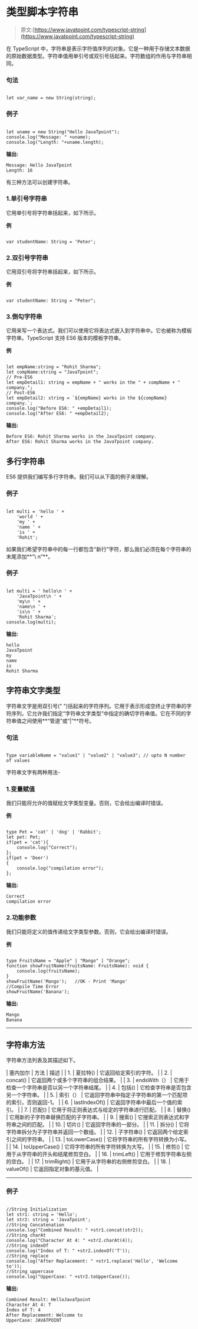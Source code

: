 # 类型脚本字符串

> 原文:[https://www.javatpoint.com/typescript-string](https://www.javatpoint.com/typescript-string)

在 TypeScript 中，字符串是表示字符值序列的对象。它是一种用于存储文本数据的原始数据类型。字符串值用单引号或双引号括起来。字符数组的作用与字符串相同。

### 句法

```

let var_name = new String(string);

```

### 例子

```

let uname = new String("Hello JavaTpoint");
console.log("Message: " +uname);
console.log("Length: "+uname.length);

```

**输出:**

```
Message: Hello JavaTpoint
Length: 16

```

有三种方法可以创建字符串。

### 1.单引号字符串

它用单引号将字符串括起来，如下所示。

**例**

```

var studentName: String = 'Peter';

```

### 2.双引号字符串

它用双引号将字符串括起来，如下所示。

**例**

```

var studentName: String = "Peter";

```

### 3.倒勾字符串

它用来写一个表达式。我们可以使用它将表达式嵌入到字符串中。它也被称为模板字符串。TypeScript 支持 ES6 版本的模板字符串。

**例**

```

let empName:string = "Rohit Sharma"; 
let compName:string = "JavaTpoint"; 
// Pre-ES6
let empDetail1: string = empName + " works in the " + compName + " company."; 
// Post-ES6
let empDetail2: string = `${empName} works in the ${compName} company.`; 
console.log("Before ES6: " +empDetail1);
console.log("After ES6: " +empDetail2);

```

**输出:**

```
Before ES6: Rohit Sharma works in the JavaTpoint company.
After ES6: Rohit Sharma works in the JavaTpoint company.

```

## 多行字符串

ES6 提供我们编写多行字符串。我们可以从下面的例子来理解。

### 例子

```

let multi = 'hello ' +
    'world ' +
    'my ' +
    'name ' +
    'is ' +
    'Rohit';

```

如果我们希望字符串中的每一行都包含“新行”字符，那么我们必须在每个字符串的末尾添加**“\ n”**。

### 例子

```

let multi = ' hello\n ' +
    'JavaTpoint\n ' +
    'my\n ' +
    'name\n ' +
    'is\n ' +
    'Rohit Sharma';
console.log(multi);

```

**输出:**

```
hello
JavaTpoint
my
name
is
Rohit Sharma

```

## 字符串文字类型

字符串文字是用双引号(" ")括起来的字符序列。它用于表示形成空终止字符串的字符序列。它允许我们指定“字符串文字类型”中指定的确切字符串值。它在不同的字符串值之间使用**“管道”或“|”**符号。

### 句法

```

Type variableName = "value1" | "value2" | "value3"; // upto N number of values

```

字符串文字有两种用法-

### 1.变量赋值

我们只能将允许的值赋给文字类型变量。否则，它会给出编译时错误。

**例**

```

type Pet = 'cat' | 'dog' | 'Rabbit';
let pet: Pet;
if(pet = 'cat'){
    console.log("Correct");
};
if(pet = 'Deer')
{
    console.log("compilation error");
};

```

**输出:**

```
Correct
compilation error

```

### 2.功能参数

我们只能将定义的值传递给文字类型参数。否则，它会给出编译时错误。

**例**

```

type FruitsName = "Apple" | "Mango" | "Orange";
function showFruitName(fruitsName: FruitsName): void {
    console.log(fruitsName);
}
showFruitName('Mango');   //OK - Print 'Mango'
//Compile Time Error
showFruitName('Banana');

```

**输出:**

```
Mango
Banana

```

* * *

## 字符串方法

字符串方法列表及其描述如下。

| 塞内加尔 | 方法 | 描述 |
| 1. | 夏拉特() | 它返回给定索引的字符。 |
| 2. | concat() | 它返回两个或多个字符串的组合结果。 |
| 3. | endsWith（） | 它用于检查一个字符串是否以另一个字符串结尾。 |
| 4. | 包括() | 它检查字符串是否包含另一个字符串。 |
| 5. | 索引（） | 它返回字符串中指定子字符串的第一个匹配项的索引，否则返回-1。 |
| 6. | lastIndexOf() | 它返回字符串中最后一个值的索引。 |
| 7. | 匹配() | 它用于将正则表达式与给定的字符串进行匹配。 |
| 8. | 替换() | 它用新的子字符串替换匹配的子字符串。 |
| 9. | 搜索() | 它搜索正则表达式和字符串之间的匹配。 |
| 10. | 切片() | 它返回字符串的一部分。 |
| 11. | 拆分() | 它将字符串拆分为子字符串并返回一个数组。 |
| 12. | 子字符串() | 它返回两个给定索引之间的字符串。 |
| 13. | toLowerCase() | 它将字符串的所有字符转换为小写。 |
| 14. | toUpperCase() | 它将字符串的所有字符转换为大写。 |
| 15. | 修剪() | 它用于从字符串的开头和结尾修剪空白。 |
| 16. | trimLeft() | 它用于修剪字符串左侧的空白。 |
| 17. | trimRight() | 它用于从字符串的右侧修剪空白。 |
| 18. | valueOf() | 它返回指定对象的基元值。 |

* * *

### 例子

```

//String Initialization
let str1: string = 'Hello';
let str2: string = 'JavaTpoint';
//String Concatenation
console.log("Combined Result: " +str1.concat(str2));
//String charAt
console.log("Character At 4: " +str2.charAt(4));
//String indexOf
console.log("Index of T: " +str2.indexOf('T'));
//String replace
console.log("After Replacement: " +str1.replace('Hello', 'Welcome to'));
//String uppercase
console.log("UpperCase: " +str2.toUpperCase());

```

**输出:**

```
Combined Result: HelloJavaTpoint
Character At 4: T
Index of T: 4
After Replacement: Welcome to
UpperCase: JAVATPOINT

```